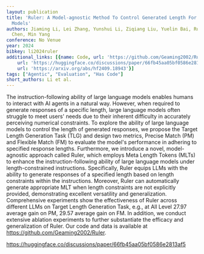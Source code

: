 ```yaml
---
layout: publication
title: 'Ruler: A Model-agnostic Method To Control Generated Length For Large Language
  Models'
authors: Jiaming Li, Lei Zhang, Yunshui Li, Ziqiang Liu, Yuelin Bai, Run Luo, Longze
  Chen, Min Yang
conference: No Venue
year: 2024
bibkey: li2024ruler
additional_links: [{name: Code, url: 'https://github.com/Geaming2002/Ruler'}, {name: Code,
    url: 'https://huggingface.co/discussions/paper/66fb45aa05bf0586e2813af5'}, {name: Paper,
    url: 'https://arxiv.org/abs/hf2409.18943'}]
tags: ["Agentic", "Evaluation", "Has Code"]
short_authors: Li et al.
---
```

The instruction-following ability of large language models enables humans to interact with AI agents in a natural way. However, when required to generate responses of a specific length, large language models often struggle to meet users' needs due to their inherent difficulty in accurately perceiving numerical constraints. To explore the ability of large language models to control the length of generated responses, we propose the Target Length Generation Task (TLG) and design two metrics, Precise Match (PM) and Flexible Match (FM) to evaluate the model's performance in adhering to specified response lengths. Furthermore, we introduce a novel, model-agnostic approach called Ruler, which employs Meta Length Tokens (MLTs) to enhance the instruction-following ability of large language models under length-constrained instructions. Specifically, Ruler equips LLMs with the ability to generate responses of a specified length based on length constraints within the instructions. Moreover, Ruler can automatically generate appropriate MLT when length constraints are not explicitly provided, demonstrating excellent versatility and generalization. Comprehensive experiments show the effectiveness of Ruler across different LLMs on Target Length Generation Task, e.g., at All Level 27.97 average gain on PM, 29.57 average gain on FM. In addition, we conduct extensive ablation experiments to further substantiate the efficacy and generalization of Ruler. Our code and data is available at https://github.com/Geaming2002/Ruler.

https://huggingface.co/discussions/paper/66fb45aa05bf0586e2813af5